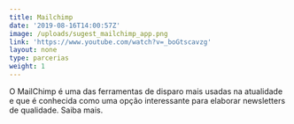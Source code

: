 ```yaml
---
title: Mailchimp
date: '2019-08-16T14:00:57Z'
image: /uploads/sugest_mailchimp_app.png
link: 'https://www.youtube.com/watch?v=_boGtscavzg'
layout: none
type: parcerias
weight: 1
---
```

O MailChimp é uma das ferramentas de disparo mais usadas na atualidade e que é conhecida como uma opção interessante para elaborar newsletters de qualidade. Saiba mais.
